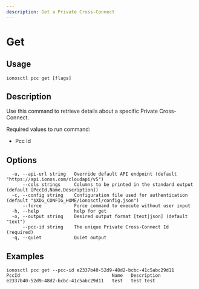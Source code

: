 ```yaml
---
description: Get a Private Cross-Connect
---
```


# Get

## Usage

```text
ionosctl pcc get [flags]
```

## Description

Use this command to retrieve details about a specific Private Cross-Connect.

Required values to run command:

* Pcc Id

## Options

```text
  -u, --api-url string   Override default API endpoint (default "https://api.ionos.com/cloudapi/v5")
      --cols strings     Columns to be printed in the standard output (default [PccId,Name,Description])
  -c, --config string    Configuration file used for authentication (default "$XDG_CONFIG_HOME/ionosctl/config.json")
      --force            Force command to execute without user input
  -h, --help             help for get
  -o, --output string    Desired output format [text|json] (default "text")
      --pcc-id string    The unique Private Cross-Connect Id (required)
  -q, --quiet            Quiet output
```

## Examples

```text
ionosctl pcc get --pcc-id e2337b40-52d9-48d2-bcbc-41c5abc29d11 
PccId                                  Name   Description
e2337b40-52d9-48d2-bcbc-41c5abc29d11   test   test test
```


